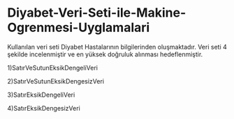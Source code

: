 # Diyabet-Veri-Seti-ile-Makine-Ogrenmesi-Uyglamalari

Kullanılan veri seti Diyabet Hastalarının bilgilerinden oluşmaktadır.
Veri seti 4 şekilde incelenmiştir ve en yüksek doğruluk alınması hedeflenmiştir.

1)SatırVeSutunEksikDengeliVeri

2)SatırVeSutunEksikDengesizVeri

3)SatırEksikDengeliVeri

4)SatırEksikDengesizVeri
